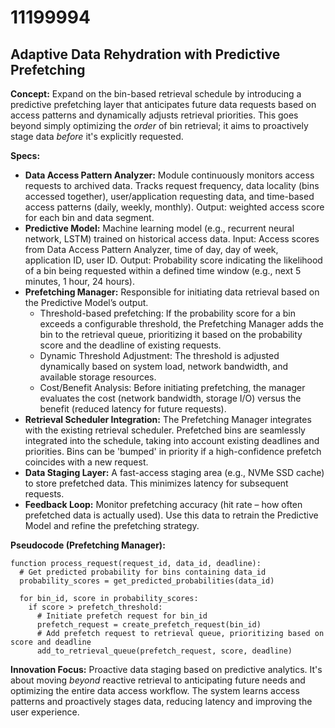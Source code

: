 # 11199994

## Adaptive Data Rehydration with Predictive Prefetching

**Concept:** Expand on the bin-based retrieval schedule by introducing a predictive prefetching layer that anticipates future data requests based on access patterns and dynamically adjusts retrieval priorities. This goes beyond simply optimizing the *order* of bin retrieval; it aims to proactively stage data *before* it's explicitly requested.

**Specs:**

*   **Data Access Pattern Analyzer:** Module continuously monitors access requests to archived data. Tracks request frequency, data locality (bins accessed together), user/application requesting data, and time-based access patterns (daily, weekly, monthly).  Output: weighted access score for each bin and data segment.
*   **Predictive Model:** Machine learning model (e.g., recurrent neural network, LSTM) trained on historical access data. Input: Access scores from Data Access Pattern Analyzer, time of day, day of week, application ID, user ID. Output: Probability score indicating the likelihood of a bin being requested within a defined time window (e.g., next 5 minutes, 1 hour, 24 hours).
*   **Prefetching Manager:** Responsible for initiating data retrieval based on the Predictive Model’s output. 
    *   Threshold-based prefetching:  If the probability score for a bin exceeds a configurable threshold, the Prefetching Manager adds the bin to the retrieval queue, prioritizing it based on the probability score and the deadline of existing requests.
    *   Dynamic Threshold Adjustment: The threshold is adjusted dynamically based on system load, network bandwidth, and available storage resources.
    *   Cost/Benefit Analysis: Before initiating prefetching, the manager evaluates the cost (network bandwidth, storage I/O) versus the benefit (reduced latency for future requests).
*   **Retrieval Scheduler Integration:** The Prefetching Manager integrates with the existing retrieval scheduler.  Prefetched bins are seamlessly integrated into the schedule, taking into account existing deadlines and priorities.  Bins can be 'bumped' in priority if a high-confidence prefetch coincides with a new request.
*   **Data Staging Layer:**  A fast-access staging area (e.g., NVMe SSD cache) to store prefetched data.  This minimizes latency for subsequent requests.
*   **Feedback Loop:** Monitor prefetching accuracy (hit rate – how often prefetched data is actually used).  Use this data to retrain the Predictive Model and refine the prefetching strategy.

**Pseudocode (Prefetching Manager):**

```
function process_request(request_id, data_id, deadline):
  # Get predicted probability for bins containing data_id
  probability_scores = get_predicted_probabilities(data_id)

  for bin_id, score in probability_scores:
    if score > prefetch_threshold:
      # Initiate prefetch request for bin_id
      prefetch_request = create_prefetch_request(bin_id)
      # Add prefetch request to retrieval queue, prioritizing based on score and deadline
      add_to_retrieval_queue(prefetch_request, score, deadline)
```

**Innovation Focus:** Proactive data staging based on predictive analytics. It's about moving *beyond* reactive retrieval to anticipating future needs and optimizing the entire data access workflow.  The system learns access patterns and proactively stages data, reducing latency and improving the user experience.